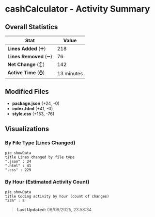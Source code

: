 # cashCalculator - Activity Summary 

## Overall Statistics

| Stat                   | Value                                                             |
| ---------------------- | ----------------------------------------------------------------- |
| **Lines Added** (➕)   | 218                                          |
| **Lines Removed** (➖) | 76                                        |
| **Net Change** (↕)    | 142                |
| **Active Time** (⌚)   | 13 minutes |


## Modified Files
- **package.json** (+24, -0)
- **index.html** (+41, -0)
- **style.css** (+153, -76)

## Visualizations

### By File Type (Lines Changed)

```mermaid
pie showData
title Lines changed by file type
".json" : 24
".html" : 41
".css" : 229
```

### By Hour (Estimated Activity Count)

```mermaid
pie showData
title Coding activity by hour (count of changes)
"23h" : 8
```


> **Last Updated:** 06/09/2025, 23:58:34